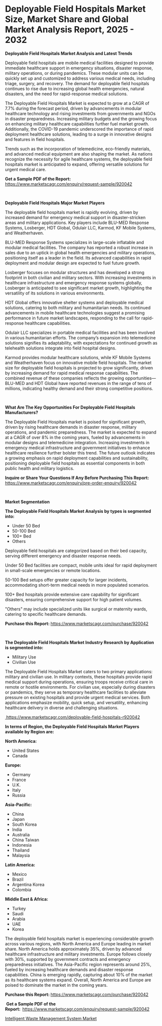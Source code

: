 <p><h1>Deployable Field Hospitals Market Size, Market Share and Global Market Analysis Report, 2025 - 2032</h1></p><p><strong>Deployable Field Hospitals Market Analysis and Latest Trends</strong></p>
<p><p>Deployable field hospitals are mobile medical facilities designed to provide immediate healthcare support in emergency situations, disaster response, military operations, or during pandemics. These modular units can be quickly set up and customized to address various medical needs, including triage, surgery, and recovery. The demand for deployable field hospitals continues to rise due to increasing global health emergencies, natural disasters, and the need for rapid-response medical solutions.</p><p>The Deployable Field Hospitals Market is expected to grow at a CAGR of 7.7% during the forecast period, driven by advancements in modular healthcare technology and rising investments from governments and NGOs in disaster preparedness. Increasing military budgets and the growing focus on enhancing military healthcare capabilities further fuel market growth. Additionally, the COVID-19 pandemic underscored the importance of rapid deployment healthcare solutions, leading to a surge in innovative designs and features in field hospitals.</p><p>Trends such as the incorporation of telemedicine, eco-friendly materials, and advanced medical equipment are also shaping the market. As nations recognize the necessity for agile healthcare systems, the deployable field hospitals market is anticipated to expand, offering versatile solutions for urgent medical care.</p></p>
<p><strong>Get a Sample PDF of the Report:&nbsp;</strong> <a href="https://www.marketscagr.com/enquiry/request-sample/920042?utm_campaign=2526&utm_medium=2&utm_source=Github&utm_content=ia&utm_term=06032025&utm_id=deployable-field-hospitals">https://www.marketscagr.com/enquiry/request-sample/920042</a></p>
<p>&nbsp;</p>
<p><strong>Deployable Field Hospitals Major Market Players</strong></p>
<p><p>The deployable field hospitals market is rapidly evolving, driven by increased demand for emergency medical support in disaster-stricken areas and military applications. Key players include BLU-MED Response Systems, Losberger, HDT Global, Odulair LLC, Karmod, KF Mobile Systems, and Weatherhaven. </p><p>BLU-MED Response Systems specializes in large-scale inflatable and modular medical facilities. The company has reported a robust increase in sales due to an uptick in global health emergencies and military operations, positioning itself as a leader in the field. Its advanced capabilities in rapid deployment and modular design are expected to fuel future growth.</p><p>Losberger focuses on modular structures and has developed a strong footprint in both civilian and military sectors. With increasing investments in healthcare infrastructure and emergency response systems globally, Losberger is anticipated to see significant market growth, highlighting the versatility of its solutions in various environments.</p><p>HDT Global offers innovative shelter systems and deployable medical solutions, catering to both military and humanitarian needs. Its continued advancements in mobile healthcare technologies suggest a promising performance in future market landscapes, responding to the call for rapid-response healthcare capabilities.</p><p>Odulair LLC specializes in portable medical facilities and has been involved in various humanitarian efforts. The company’s expansion into telemedicine solutions signifies its adaptability, with expectations for continued growth as telehealth solutions integrate into field hospital designs.</p><p>Karmod provides modular healthcare solutions, while KF Mobile Systems and Weatherhaven focus on innovative mobile field hospitals. The market size for deployable field hospitals is projected to grow significantly, driven by increasing demand for rapid medical response capabilities. The combined revenue of these companies reflects the growing opportunities—BLU-MED and HDT Global have reported revenues in the range of tens of millions, indicating healthy demand and their strong competitive positions.</p></p>
<p>&nbsp;</p>
<p><strong>What Are The Key Opportunities For Deployable Field Hospitals Manufacturers?</strong></p>
<p><p>The Deployable Field Hospitals market is poised for significant growth, driven by rising healthcare demands in disaster response, military operations, and pandemic preparedness. The market is expected to expand at a CAGR of over 8% in the coming years, fueled by advancements in modular designs and telemedicine integration. Increasing investments in emergency medical infrastructure and government initiatives to enhance healthcare resilience further bolster this trend. The future outlook indicates a growing emphasis on rapid deployment capabilities and sustainability, positioning deployable field hospitals as essential components in both public health and military logistics.</p></p>
<p><strong>Inquire or Share Your Questions If Any Before Purchasing This Report:</strong> <a href="https://www.marketscagr.com/enquiry/pre-order-enquiry/920042?utm_campaign=2526&utm_medium=2&utm_source=Github&utm_content=ia&utm_term=06032025&utm_id=deployable-field-hospitals">https://www.marketscagr.com/enquiry/pre-order-enquiry/920042</a></p>
<p>&nbsp;</p>
<p><strong>Market Segmentation</strong></p>
<p><strong>The Deployable Field Hospitals Market Analysis by types is segmented into:</strong></p>
<p><ul><li>Under 50 Bed</li><li>50-100 Bed</li><li>100+ Bed</li><li>Others</li></ul></p>
<p><p>Deployable field hospitals are categorized based on their bed capacity, serving different emergency and disaster response needs. </p><p>Under 50 Bed facilities are compact, mobile units ideal for rapid deployment in small-scale emergencies or remote locations. </p><p>50-100 Bed setups offer greater capacity for larger incidents, accommodating short-term medical needs in more populated scenarios. </p><p>100+ Bed hospitals provide extensive care capability for significant disasters, ensuring comprehensive support for high patient volumes. </p><p>"Others" may include specialized units like surgical or maternity wards, catering to specific healthcare demands.</p></p>
<p><strong>Purchase this Report:&nbsp;</strong><a href="https://www.marketscagr.com/purchase/920042?utm_campaign=2526&utm_medium=2&utm_source=Github&utm_content=ia&utm_term=06032025&utm_id=deployable-field-hospitals">https://www.marketscagr.com/purchase/920042</a></p>
<p>&nbsp;</p>
<p><strong>The Deployable Field Hospitals Market Industry Research by Application is segmented into:</strong></p>
<p><ul><li>Military Use</li><li>Civilian Use</li></ul></p>
<p><p>The Deployable Field Hospitals Market caters to two primary applications: military and civilian use. In military contexts, these hospitals provide rapid medical support during operations, ensuring troops receive critical care in remote or hostile environments. For civilian use, especially during disasters or pandemics, they serve as temporary healthcare facilities to alleviate pressure on existing hospitals and provide urgent medical services. Both applications emphasize mobility, quick setup, and versatility, enhancing healthcare delivery in diverse and challenging situations.</p></p>
<p><a href="https://www.marketscagr.com/deployable-field-hospitals-r920042?utm_campaign=2526&utm_medium=2&utm_source=Github&utm_content=ia&utm_term=06032025&utm_id=deployable-field-hospitals">&nbsp;https://www.marketscagr.com/deployable-field-hospitals-r920042</a></p>
<p><strong>In terms of Region, the Deployable Field Hospitals Market Players available by Region are:</strong></p>
<p>
    <p> <strong> North America: </strong>
        <ul>
            <li>United States</li>
            <li>Canada</li>
        </ul>
        </p> 
    <p> <strong> Europe: </strong>
        <ul>
            <li>Germany</li>
            <li>France</li>
            <li>U.K.</li>
            <li>Italy</li>
            <li>Russia</li>
        </ul>
        </p> 
    <p> <strong> Asia-Pacific: </strong>
        <ul>
            <li>China</li>
            <li>Japan</li>
            <li>South Korea</li>
            <li>India</li>
            <li>Australia</li>
            <li>China Taiwan</li>
            <li>Indonesia</li>
            <li>Thailand</li>
            <li>Malaysia</li>
        </ul>
        </p> 
    <p> <strong> Latin America: </strong>
        <ul>
            <li>Mexico</li>
            <li>Brazil</li>
            <li>Argentina Korea</li>
            <li>Colombia</li>
        </ul>
        </p> 
    <p> <strong> Middle East & Africa: </strong>
        <ul>
            <li>Turkey</li>
            <li>Saudi</li>
            <li>Arabia</li>
            <li>UAE</li>
            <li>Korea</li>
        </ul>
    </p>
    </p>
<p><p>The deployable field hospitals market is experiencing considerable growth across various regions, with North America and Europe leading in market share. North America holds approximately 35%, driven by advanced healthcare infrastructure and military investments. Europe follows closely with 30%, supported by government contracts and emergency preparedness initiatives. The Asia-Pacific region represents around 25%, fueled by increasing healthcare demands and disaster response capabilities. China is emerging rapidly, capturing about 10% of the market as its healthcare systems expand. Overall, North America and Europe are poised to dominate the market in the coming years.</p></p>
<p><strong>Purchase this Report: </strong><a href="https://www.marketscagr.com/purchase/920042?utm_campaign=2526&utm_medium=2&utm_source=Github&utm_content=ia&utm_term=06032025&utm_id=deployable-field-hospitals">https://www.marketscagr.com/purchase/920042</a></p>
<p>&nbsp;<strong>Get a Sample PDF of the Report:&nbsp;&nbsp;</strong><a href="https://www.marketscagr.com/enquiry/request-sample/920042?utm_campaign=2526&utm_medium=2&utm_source=Github&utm_content=ia&utm_term=06032025&utm_id=deployable-field-hospitals">https://www.marketscagr.com/enquiry/request-sample/920042</a></p>
<p><strong></strong></p>
<p><p><a href="https://github.com/oslieselotte2192/Market-Research-Report-List-1/blob/main/intelligent-waste-management-system-market.md?utm_campaign=2526&utm_medium=2&utm_source=Github&utm_content=ia&utm_term=06032025&utm_id=deployable-field-hospitals">Intelligent Waste Management System Market</a></p></p>